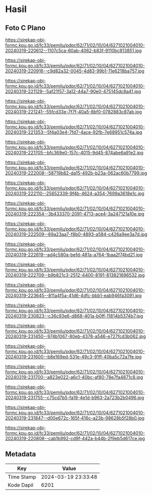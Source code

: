 # Hasil

## Foto C Plano

https://sirekap-obj-formc.kpu.go.id/fc33/pemilu/pdpr/62/71/02/10/04/6271021004010-20240319-220612--1107c5ca-60ab-4062-b83f-9110bc813851.jpg

https://sirekap-obj-formc.kpu.go.id/fc33/pemilu/pdpr/62/71/02/10/04/6271021004010-20240319-220916--c9d82a32-0045-4d83-99b1-11e6218ba757.jpg

https://sirekap-obj-formc.kpu.go.id/fc33/pemilu/pdpr/62/71/02/10/04/6271021004010-20240319-221129--5af21f57-3a12-44a7-90e0-475145dc8a41.jpg

https://sirekap-obj-formc.kpu.go.id/fc33/pemilu/pdpr/62/71/02/10/04/6271021004010-20240319-221241--55fcd33e-7f7f-40a5-8bf0-0782883c87ab.jpg

https://sirekap-obj-formc.kpu.go.id/fc33/pemilu/pdpr/62/71/02/10/04/6271021004010-20240319-221353--5f4a03e4-7fd7-4ace-92fb-7e68951c574a.jpg

https://sirekap-obj-formc.kpu.go.id/fc33/pemilu/pdpr/62/71/02/10/04/6271021004010-20240319-221705--bfc369e0-157c-4015-9d45-874abe6a91e2.jpg

https://sirekap-obj-formc.kpu.go.id/fc33/pemilu/pdpr/62/71/02/10/04/6271021004010-20240319-222008--58719b82-da15-492b-b23a-062ac60b7799.jpg

https://sirekap-obj-formc.kpu.go.id/fc33/pemilu/pdpr/62/71/02/10/04/6271021004010-20240319-222110--25652339-9f4b-4624-a354-7699a3618e1c.jpg

https://sirekap-obj-formc.kpu.go.id/fc33/pemilu/pdpr/62/71/02/10/04/6271021004010-20240319-222354--3b433370-2091-4713-ace4-3a247121a10e.jpg

https://sirekap-obj-formc.kpu.go.id/fc33/pemilu/pdpr/62/71/02/10/04/6271021004010-20240319-222509--69a23aa7-f8b0-4893-a584-c426a9ee3a7d.jpg

https://sirekap-obj-formc.kpu.go.id/fc33/pemilu/pdpr/62/71/02/10/04/6271021004010-20240319-222619--ad4c580a-befd-481a-a764-1baa2f74bd21.jpg

https://sirekap-obj-formc.kpu.go.id/fc33/pemilu/pdpr/62/71/02/10/04/6271021004010-20240319-222709--b9b821c3-2512-4400-8191-813821696532.jpg

https://sirekap-obj-formc.kpu.go.id/fc33/pemilu/pdpr/62/71/02/10/04/6271021004010-20240319-223645--811a4f5a-41d6-4dfc-bbb1-eab946fa3091.jpg

https://sirekap-obj-formc.kpu.go.id/fc33/pemilu/pdpr/62/71/02/10/04/6271021004010-20240319-230823--c36c93e6-d868-401a-b0ff-11814b5374b7.jpg

https://sirekap-obj-formc.kpu.go.id/fc33/pemilu/pdpr/62/71/02/10/04/6271021004010-20240319-231450--974b1067-80eb-4378-a546-e727fcd3b062.jpg

https://sirekap-obj-formc.kpu.go.id/fc33/pemilu/pdpr/62/71/02/10/04/6271021004010-20240319-231600--b8e169ed-531e-49c3-91ff-40ba5c72a7fe.jpg

https://sirekap-obj-formc.kpu.go.id/fc33/pemilu/pdpr/62/71/02/10/04/6271021004010-20240319-231700--a823e022-a6c1-40bc-af80-78e7fa4871c8.jpg

https://sirekap-obj-formc.kpu.go.id/fc33/pemilu/pdpr/62/71/02/10/04/6271021004010-20240319-231755--c75cd7b5-fa19-4e1d-b963-2a723b2b0496.jpg

https://sirekap-obj-formc.kpu.go.id/fc33/pemilu/pdpr/62/71/02/10/04/6271021004010-20240319-231847--d00e672c-165f-416c-a23b-98628b5f28b0.jpg

https://sirekap-obj-formc.kpu.go.id/fc33/pemilu/pdpr/62/71/02/10/04/6271021004010-20240319-220808--cab1b992-cd9f-442a-b44b-2f9eb5d617ce.jpg


## Metadata

| Key        | Value               |
| ---------- | ------------------- |
| Time Stamp | 2024-03-19 23:33:48 |
| Kode Dapil | 6201                |



